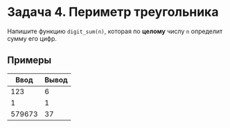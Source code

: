 # Задача 4. Периметр треугольника
Напишите функцию `digit_sum(n)`,
которая по __целому__ числу `n` определит сумму его цифр. 

## Примеры

Ввод   | Вывод
-------| -------
123    | 6
1      | 1
579673 | 37
